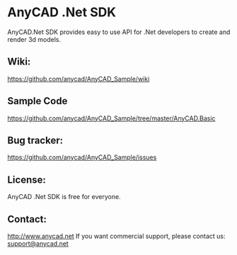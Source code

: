 AnyCAD .Net SDK
=============

AnyCAD.Net SDK provides easy to use API for .Net developers to create and render 3d models.

Wiki:
-------------
https://github.com/anycad/AnyCAD_Sample/wiki

Sample Code
-------------
https://github.com/anycad/AnyCAD_Sample/tree/master/AnyCAD.Basic

Bug tracker:
-------------
https://github.com/anycad/AnyCAD_Sample/issues

License:
-------------
AnyCAD .Net SDK is free for everyone.

Contact:
------------
http://www.anycad.net
If you want commercial support, please contact us: 
support@anycad.net